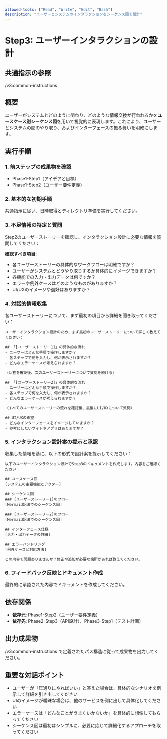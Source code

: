 ```yaml
---
allowed-tools: ["Read", "Write", "Edit", "Bash"]
description: "ユーザーとシステムのインタラクションをシーケンス図で設計"
---
```


# Step3: ユーザーインタラクションの設計

## 共通指示の参照
/v3:common-instructions

## 概要
ユーザーがシステムとどのように関わり、どのような情報交換が行われるかを**ユースケース別シーケンス図**を用いて視覚的に表現します。これにより、ユーザーとシステムの間のやり取り、およびインターフェースの振る舞いを明確にします。

## 実行手順

### 1. 前ステップの成果物を確認
* Phase1-Step1（アイデアと目標）
* Phase1-Step2（ユーザー要件定義）


### 2. 基本的な初期手順
共通指示に従い、日時取得とディレクトリ準備を実行してください。

### 3. 不足情報の特定と質問
Step2のユーザーストーリーを確認し、インタラクション設計に必要な情報を質問してください：

**確認すべき項目:**
- 各ユーザーストーリーの具体的なワークフローは明確ですか？
- ユーザーがシステムとどうやり取りするか具体的にイメージできますか？
- 各機能での入力・出力データは何ですか？
- エラーや例外ケースはどのようなものがありますか？
- UI/UXのイメージや選好はありますか？

### 4. 対話的情報収集
各ユーザーストーリーについて、まず最初の項目から詳細を聞き取ってください：

```
ユーザーインタラクション設計のため、まず最初のユーザーストーリーについて詳しく教えてください：

## 「[ユーザーストーリー1]」の具体的な流れ
- ユーザーはどんな手順で操作しますか？
- 各ステップで何を入力し、何が表示されますか？
- どんなエラーケースが考えられますか？

（回答を確認後、次のユーザーストーリーについて質問を続ける）

## 「[ユーザーストーリー2]」の具体的な流れ
- ユーザーはどんな手順で操作しますか？
- 各ステップで何を入力し、何が表示されますか？
- どんなエラーケースが考えられますか？

（すべてのユーザーストーリーの流れを確認後、最後にUI/UXについて質問）

## UI/UXの希望
- どんなインターフェースをイメージしていますか？
- 参考にしたいサイトやアプリはありますか？
```

### 5. インタラクション設計案の提示と承認
収集した情報を基に、以下の形式で設計案を提示してください：

```
以下のユーザーインタラクション設計でStep3のドキュメントを作成します。内容をご確認ください：

## ユースケース図
[システムの主要機能とアクター]

## シーケンス図
### [ユーザーストーリー1]のフロー
[Mermaid記法でのシーケンス図]

### [ユーザーストーリー2]のフロー
[Mermaid記法でのシーケンス図]

## インターフェース仕様
[入力・出力データの詳細]

## エラーハンドリング
[例外ケースと対応方法]

この内容で問題ありませんか？修正や追加が必要な箇所があれば教えてください。
```

### 6. フィードバック反映とドキュメント作成
最終的に承認された内容でドキュメントを作成してください。

## 依存関係
- **依存元**: Phase1-Step2（ユーザー要件定義）
- **依存先**: Phase2-Step3（API設計）、Phase3-Step1（テスト計画）

## 出力成果物
/v3:common-instructions で定義されたパス構造に従って成果物を出力してください。

## 重要な対話ポイント
- ユーザーが「圧通りにやればいい」と答えた場合は、具体的なシナリオを例示して詳細を引き出してください
- UIのイメージが曖昧な場合は、他のサービスを例に出して具体化してください
- エラーケースは「どんなことがうまくいかないか」を具体的に想像してもらってください
- シーケンス図は最初はシンプルに、必要に応じて詳細化するアプローチを取ってください